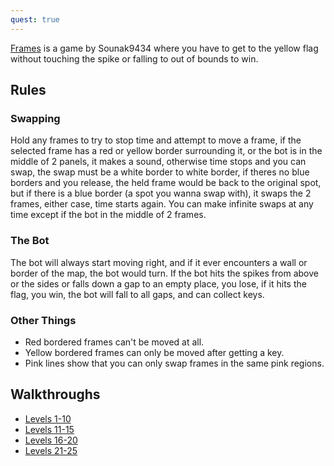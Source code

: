```yaml
---
quest: true
---
```


[Frames](https://play.fancade.com/5EB4F55AF03B27E4) is a game by Sounak9434 where you have to get to the yellow flag without touching the spike or falling to out of bounds to win.

## Rules
### Swapping

Hold any frames to try to stop time and attempt to move a frame, if the selected frame has a red or yellow border surrounding it, or the bot is in the middle of 2 panels, it makes a sound, otherwise time stops and you can swap, the swap must be a white border to white border, if theres no blue borders and you release, the held frame would be back to the original spot, but if there is a blue border (a spot you wanna swap with), it swaps the 2 frames, either case, time starts again. You can make infinite swaps at any time except if the bot in the middle of 2 frames.

### The Bot

The bot will always start moving right, and if it ever encounters a wall or border of the map, the bot would turn. If the bot hits the spikes from above or the sides or falls down a gap to an empty place, you lose, if it hits the flag, you win, the bot will fall to all gaps, and can collect keys.

### Other Things

* Red bordered frames can't be moved at all.
* Yellow bordered frames can only be moved after getting a key.
* Pink lines show that you can only swap frames in the same pink regions.

## Walkthroughs

* [Levels 1-10](https://youtube.com/watch?v=EEwFU1zNrdQ)
* [Levels 11-15](https://youtube.com/watch?v=RbTz7S68htE)
* [Levels 16-20](https://youtube.com/watch?v=_NstV9cHHMs)
* [Levels 21-25](https://youtube.com/watch?v=0fBpVVL41F8)
